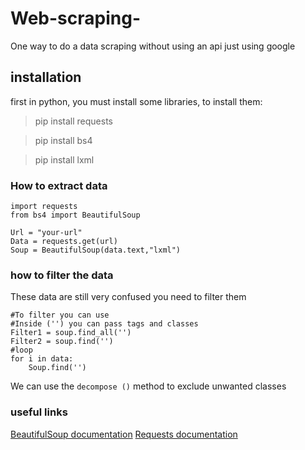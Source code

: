 # Web-scraping-
One way to do a data scraping without using an api just using google

## installation
first in python, you must install some libraries, to install them:
>pip install requests

>pip install bs4

>pip install lxml

### How to extract data
```
import requests
from bs4 import BeautifulSoup

Url = "your-url"
Data = requests.get(url)
Soup = BeautifulSoup(data.text,"lxml")
```
### how to filter the data
These data are still very confused you need to filter them
```
#To filter you can use
#Inside ('') you can pass tags and classes
Filter1 = soup.find_all('')
Filter2 = soup.find('')
#loop
for i in data:
    Soup.find('')
```
We can use the `decompose ()` method to exclude unwanted classes

### useful links
[BeautifulSoup documentation](https://www.crummy.com/software/BeautifulSoup/bs4/doc/)
[Requests documentation](https://requests.readthedocs.io/en/master/)
